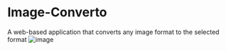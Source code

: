 # Image-Converto
A web-based application that converts any image format to the selected format
![image](https://github.com/yousefturin/image_converter/assets/94796673/17eda4bd-1261-48d9-96bb-e4755c4d977a)


